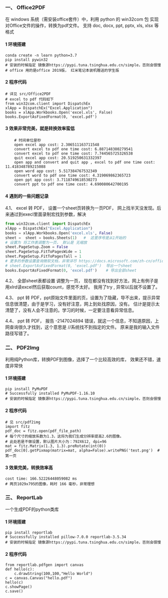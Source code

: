 ### 一、 Office2PDF
在 windows 系统（需安装office套件）中，利用 python 的 win32com 包
实现对Office文件的操作，转换为pdf文件。
支持 doc, docx, ppt, pptx, xls, xlsx 等格式
#### 1 环境搭建
```
conda create -n learn python=3.7 
pip install pywin32
# 安装的时候指定 镜像源https://pypi.tuna.tsinghua.edu.cn/simple，否则会很慢
# office 用的是office 2019版， 红米笔记本装机赠送的学生版
```
#### 2 程序代码
```
# 详见 src/Office2PDF
# excel to pdf 代码如下
from win32com.client import DispatchEx
xlApp = DispatchEx("Excel.Application")
books = xlApp.Workbooks.Open('excel.xls', False)
books.ExportAsFixedFormat(0, 'excel.pdf')
```

#### 3 效果非常完美，就是转换效率蛮低
```
    # 时间单位是秒
    open excel app cost: 2.306511163711548
    convert excel to pdf one time cost: 6.887148380279541
    convert excel to pdf one time cost: 7.744565725326538
    quit excel app cost: 20.519250631332397
    open app and convert and quit app , excel to pdf one time cost: 11.418348789215088
    open word app cost: 5.517384767532349
    convert word to pdf one time cost: 4.319069862365723
    open ppt app cost: 3.7118749618530273
    convert ppt to pdf one time cost: 4.690080642700195
```
#### 4 遇到的一些问题记录
4.1、 excel 转 PDF， 设置一个sheet页转换为一页PDF， 网上找半天没发现。后来通过到execl里面录制宏找到参数，解决
```python
from win32com.client import DispatchEx
xlApp = DispatchEx("Excel.Application")
books = xlApp.Workbooks.Open('excel.xls', False)
sheet =  sheet = books.Sheets(1)   #  这里序号是从1开始的
# 设置为 将工作表调整为一页， 默认是 无缩放
sheet.PageSetup.Zoom = False
sheet.PageSetup.FitToPagesWide = 1
sheet.PageSetup.FitToPagesTall = 1
# 更多的参数设置查询微软文档，非常详尽 https://docs.microsoft.com/zh-cn/office/vba/api/excel.workbook.exportasfixedformat
# sheet.ExportAsFixedFormat(0, 'excel.pdf')  导出一个sheet
books.ExportAsFixedFormat(0, 'excel.pdf')    # 导出全部sheet  
```
4.2、 全部sheet表都设置 调整为一页， 现在都没有找到好方法，网上有例子是 用xlrd读excel然后获取count，感觉不太好。 
我用了try , 异常以后就不设置了。

4.3、 ppt 转 PDF，ppt原始文件里面的页，设置为了隐藏，导不出来，提示异常信息很清楚，由于是学习，没有好注意，网上到处找原因，没有。
估计是提示太清楚了，没有人会不注意的。学习的时候，一定要注意看异常信息。

4.4、 ppt 转 PDF， 报告 -2147024894 错误，就这一个信息，不知道原因，上网查询很久才找到，这个意思是 //系统找不到指定的文件。
原来是我的输入文件路径写错了。
### 二、 PDF2Img
利用纯Python库，转换PDF到图像，选择了一个比较高效的库， 效果还不错，速度非常快
#### 1 环境搭建
```
pip install PyMuPDF
# Successfully installed PyMuPDF-1.16.10
# 安装的时候指定 镜像源https://pypi.tuna.tsinghua.edu.cn/simple，否则会很慢
```
#### 2 程序代码
```
# 见 src/pdf2img
import fitz
pdf_doc = fitz.open(pdf_file_path)
# 每个尺寸的缩放系数为1.3，这将为我们生成分辨率提高2.6的图像。
# 此处若是不做设置，默认图片大小为：792X612, dpi=96
mat = fitz.Matrix(1.3, 1.3).preRotate(int(0))  
pdf_doc[0].getPixmap(matrix=mat, alpha=False).writePNG('test.png')  # 第一页
```
#### 3 效果完美，转换效率高
```
cost time: 166.52226448059082 ms
# 两页1029x795的图像，耗时 166 毫秒，非常理想
```

### 三、 ReportLab
一个生成PDF的python类库
#### 1 环境搭建
```
pip install reportlab
# Successfully installed pillow-7.0.0 reportlab-3.5.34
# 安装的时候指定 镜像源https://pypi.tuna.tsinghua.edu.cn/simple，否则会很慢
```
#### 2 程序代码
```
from reportlab.pdfgen import canvas
def hello(c):
    c.drawString(100,100,"Hello World")
c = canvas.Canvas("hello.pdf")
hello(c)
c.showPage()
c.save()
```


